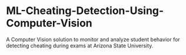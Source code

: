 # ML-Cheating-Detection-Using-Computer-Vision
A Computer Vision solution to monitor and analyze student behavior for detecting cheating during exams at Arizona State University.
